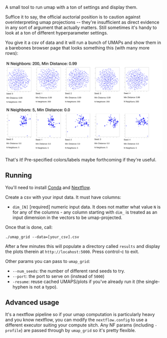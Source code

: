 A small tool to run umap with a ton of settings and display them.

Suffice it to say, the official auctorial position is to caution against
overinterpreting umap projections -- they're insufficient as direct evidence
in any sort of argument that actually matters. Still sometimes it's handy to
look at a ton of different hyperparameter settings.

You give it a csv of data and it will run a bunch of UMAPs and show them in a
barebones browser page that looks something this (with many more rows):

![Screenshot of a bunch of UMAPs in an HTML grid](media/screenshot.png)

That's it! Pre-specified colors/labels maybe forthcoming if they're useful.


## Running

You'll need to install [Conda](https://conda.io) and
[Nextflow](https://www.nextflow.io).

Create a csv with your input data. It must have columns:
- `dim_[N]` [required] numeric input data. It does not matter what value `N` is
       for any of the columns - any column starting with `dim_` is treated as an input
       dimension in the vectors to be umap-projected.

Once that is done, call:

```
./umap_grid --data=[your_csv].csv
```

After a few minutes this will populate a directory called `results` and display the
plots therein at `http://locahost:5000`. Press control-c to exit.

Other params you can pass to `umap_grid`:
- `--num_seeds`: the number of different rand seeds to try.
- `--port`: the port to serve on (instead of `5000`)
- `-resume`: reuse cached UMAPS/plots if you've already run it (the single-hyphen is not
  a typo).

## Advanced usage

It's a nextflow pipeline so if your umap computation is particularly heavy and you know
nextflow, you can modify the `nextflow.config` to use a different executor suiting your
compute sitch.
Any NF params (including `-profile`) are passed through by `umap_grid` so it's pretty
flexible.
